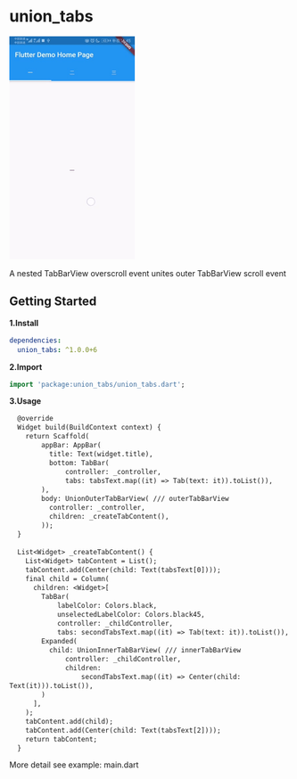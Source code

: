 # union_tabs

<img src="screenshot/screenshot.gif"  height="400" alt="Screenshot"/> 

A nested TabBarView overscroll event unites outer TabBarView scroll event

## Getting Started

**1.Install**
```yaml
dependencies:
  union_tabs: ^1.0.0+6
```

**2.Import**

```dart
import 'package:union_tabs/union_tabs.dart';
```

**3.Usage**
```
  @override
  Widget build(BuildContext context) {
    return Scaffold(
        appBar: AppBar(
          title: Text(widget.title),
          bottom: TabBar(
              controller: _controller,
              tabs: tabsText.map((it) => Tab(text: it)).toList()),
        ),
        body: UnionOuterTabBarView( /// outerTabBarView
          controller: _controller,
          children: _createTabContent(),
        ));
  }

  List<Widget> _createTabContent() {
    List<Widget> tabContent = List();
    tabContent.add(Center(child: Text(tabsText[0])));
    final child = Column(
      children: <Widget>[
        TabBar(
            labelColor: Colors.black,
            unselectedLabelColor: Colors.black45,
            controller: _childController,
            tabs: secondTabsText.map((it) => Tab(text: it)).toList()),
        Expanded(
          child: UnionInnerTabBarView( /// innerTabBarView
              controller: _childController,
              children:
                  secondTabsText.map((it) => Center(child: Text(it))).toList()),
        )
      ],
    );
    tabContent.add(child);
    tabContent.add(Center(child: Text(tabsText[2])));
    return tabContent;
  }
```

More detail see example: main.dart
